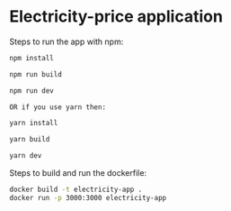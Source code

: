 # Electricity-price application

Steps to run the app with npm:

```bash
npm install

npm run build 

npm run dev

OR if you use yarn then:

yarn install

yarn build

yarn dev
```

Steps to build and run the dockerfile:
```bash
docker build -t electricity-app .
docker run -p 3000:3000 electricity-app
```
